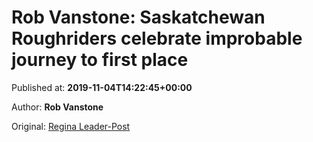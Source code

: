 
# Rob Vanstone: Saskatchewan Roughriders celebrate improbable journey to first place

Published at: **2019-11-04T14:22:45+00:00**

Author: **Rob Vanstone**

Original: [Regina Leader-Post](https://leaderpost.com/sports/football/cfl/saskatchewan-roughriders/rob-vanstone-saskatchewan-roughriders-celebrate-improbable-journey-to-first-place)


